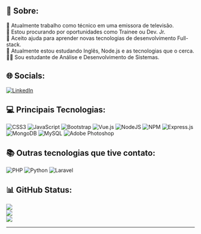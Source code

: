 ## 💫 Sobre:
🔭 Atualmente trabalho como técnico em uma emissora de televisão.<br>👯 Estou procurando por oportunidades como Trainee ou Dev. Jr.<br>🤝 Aceito ajuda para aprender novas tecnologias de desenvolvimento Full-stack.<br>🌱 Atualmente estou estudando Inglês, Node.js e as tecnologias que o cerca.<br>👨‍🎓 Sou estudante de Análise e Desenvolvimento de Sistemas.<br>


## 🌐 Socials:
[![LinkedIn](https://img.shields.io/badge/LinkedIn-%230077B5.svg?logo=linkedin&logoColor=white)](https://linkedin.com/in/https://www.linkedin.com/in/junkertiago/) 

## 💻 Principais Tecnologias:
![CSS3](https://img.shields.io/badge/css3-%231572B6.svg?style=for-the-badge&logo=css3&logoColor=white) ![JavaScript](https://img.shields.io/badge/javascript-%23323330.svg?style=for-the-badge&logo=javascript&logoColor=%23F7DF1E) ![Bootstrap](https://img.shields.io/badge/bootstrap-%23563D7C.svg?style=for-the-badge&logo=bootstrap&logoColor=white) ![Vue.js](https://img.shields.io/badge/vuejs-%2335495e.svg?style=for-the-badge&logo=vuedotjs&logoColor=%234FC08D) ![NodeJS](https://img.shields.io/badge/node.js-6DA55F?style=for-the-badge&logo=node.js&logoColor=white) ![NPM](https://img.shields.io/badge/NPM-%23000000.svg?style=for-the-badge&logo=npm&logoColor=white) ![Express.js](https://img.shields.io/badge/express.js-%23404d59.svg?style=for-the-badge&logo=express&logoColor=%2361DAFB) ![MongoDB](https://img.shields.io/badge/MongoDB-%234ea94b.svg?style=for-the-badge&logo=mongodb&logoColor=white) ![MySQL](https://img.shields.io/badge/mysql-%2300f.svg?style=for-the-badge&logo=mysql&logoColor=white) ![Adobe Photoshop](https://img.shields.io/badge/adobephotoshop-%2331A8FF.svg?style=for-the-badge&logo=adobephotoshop&logoColor=white)

## 📚 Outras tecnologias que tive contato:
![PHP](https://img.shields.io/badge/php-%23777BB4.svg?style=for-the-badge&logo=php&logoColor=white) ![Python](https://img.shields.io/badge/python-3670A0?style=for-the-badge&logo=python&logoColor=ffdd54) ![Laravel](https://img.shields.io/badge/laravel-%23FF2D20.svg?style=for-the-badge&logo=laravel&logoColor=white) 

## 📊 GitHub Status:
![](https://github-readme-stats.vercel.app/api?username=tiagojunker&theme=vue-dark&hide_border=true&include_all_commits=false&count_private=true)<br/>
![](https://github-readme-streak-stats.herokuapp.com/?user=tiagojunker&theme=vue-dark&hide_border=true)<br/>
![](https://github-readme-stats.vercel.app/api/top-langs/?username=tiagojunker&theme=vue-dark&hide_border=true&include_all_commits=false&count_private=true&layout=compact)
<hr>
